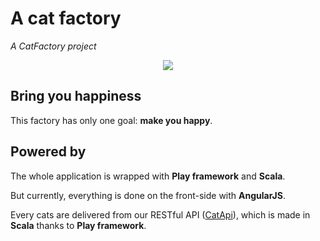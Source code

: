 # A cat factory

*A CatFactory project*

<p align="center">
  <img src="https://cloud.githubusercontent.com/assets/1422403/6546076/6ef82078-c5a4-11e4-8a99-60497e757efe.png"/>
</p>

## Bring you happiness

This factory has only one goal: **make you happy**.

## Powered by

The whole application is wrapped with **Play framework** and **Scala**.

But currently, everything is done on the front-side with **AngularJS**.

Every cats are delivered from our RESTful API ([CatApi](https://github.com/CatFactoryTeam/CatApi)), which is made in **Scala** thanks to **Play framework**.
